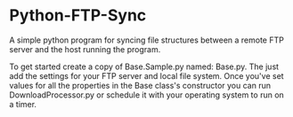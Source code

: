 Python-FTP-Sync
===============

A simple python program for syncing file structures between a remote FTP server and the host running the program.

To get started create a copy of Base.Sample.py named: Base.py.  The just add the settings for your FTP server
and local file system.  Once you've set values for all the properties in the Base class's constructor you can run
DownloadProcessor.py or schedule it with your operating system to run on a timer.